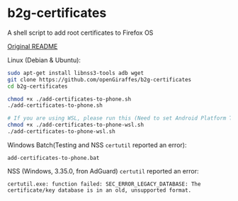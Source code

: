# b2g-certificates

A shell script to add root certificates to Firefox OS

[Original README](README-original.md)

Linux (Debian & Ubuntu): 

```bash
sudo apt-get install libnss3-tools adb wget
git clone https://github.com/openGiraffes/b2g-certificates
cd b2g-certificates

chmod +x ./add-certificates-to-phone.sh
./add-certificates-to-phone.sh

# If you are using WSL, please run this (Need to set Android Platform Tools as an environment variable)
chmod +x ./add-certificates-to-phone-wsl.sh
./add-certificates-to-phone-wsl.sh
```

Windows Batch(Testing and NSS `certutil` reported an error):

```batch
add-certificates-to-phone.bat
```

NSS (Windows, 3.35.0, fron AdGuard) `certutil` reported an error:
```
certutil.exe: function failed: SEC_ERROR_LEGACY_DATABASE: The certificate/key database is in an old, unsupported format.
```

